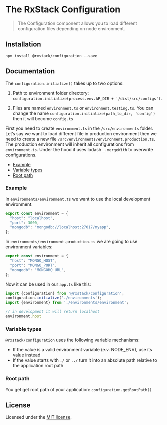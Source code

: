 # The RxStack Configuration

> The Configuration component allows you to load different configuration files depending on node environment.

## Installation

```
npm install @rxstack/configuration --save
```

## Documentation

The `configuration.initialize()` takes up to two options:

1. Path to environment folder directory: `configuration.initialize(process.env.AP_DIR + '/dist/src/configs')`.

2. Files are named `environment.ts` or `environment.testing.ts`. 
You can change the name `configuration.initialize(path_to_dir, 'config')` then it will become `config.ts`

First you need to create `environment.ts` in the `/src/environments` folder. 
Let’s say we want to load different file in production environment 
then we need to create a new file `/src/environments/environment.production.ts`.
The production environment will inherit all configurations from `environment.ts`. 
Under the hood it uses lodash `_.mergeWith` to overwrite configurations.

* [Example](#example)
* [Variable types](#variable-types)
* [Root path](#root-path)


### <a name="example"></a>  Example
In `environments/environment.ts` we want to use the local development environment:

```typescript
export const environment = {
  "host": "localhost",
  "port": 3000,
  "mongodb": "mongodb://localhost:27017/myapp",
};
```

In `environments/environment.production.ts` we are going to use environment variables:

```typescript
export const environment = {
  "host": "MONGO_HOST",
  "port": "MONGO_PORT",
  "mongodb": "MONGOHQ_URL",
};
```

Now it can be used in our `app.ts` like this:

```typescript
import {configuration} from '@rxstack/configuration';
configuration.initialize('./environments');
import {environment} from './environments/environment';

// in development it will return localhost
environment.host
```

### <a name="variable-types"></a> Variable types
`@rxstack/configuration` uses the following variable mechanisms:

- If the value is a valid environment variable (e.v. NODE_ENV), use its value instead
- If the value starts with `./` or `../` turn it into an absolute path relative to the application root path

### <a name="root-path"></a> Root path
You get get root path of your application: `configuration.getRootPath()`

## License

Licensed under the [MIT license](../../LICENSE).

